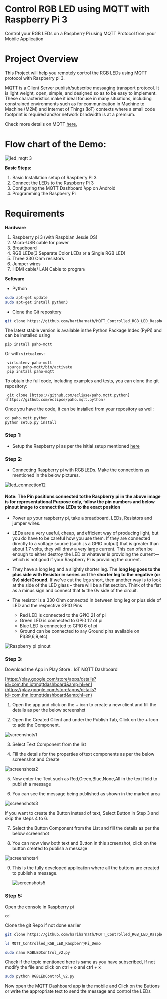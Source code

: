 # Control RGB LED using MQTT with Raspberry Pi 3
Control your RGB LEDs on a Raspberry Pi using MQTT Protocol from your Mobile Application

# Project Overview

This Project will help you remotely control the RGB LEDs using MQTT protocol with  Raspberry pi 3.

MQTT is a Client Server publish/subscribe messaging transport protocol. It is light weight, open, simple, and designed so as to be easy to implement. These characteristics make it ideal for use in many situations, including constrained environments such as for communication in Machine to Machine (M2M) and Internet of Things (IoT) contexts where a small code footprint is required and/or network bandwidth is at a premium.

Check more details on MQTT [here.](https://www.hivemq.com/blog/mqtt-essentials-part-1-introducing-mqtt)

# Flow chart of the Demo:

![led_mqtt 3](https://user-images.githubusercontent.com/29800208/33128344-1764569a-cfb2-11e7-9670-14cc931bb3a8.png)

**Basic Steps:**

1. Basic Installation setup of Raspberry Pi 3
2. Connect the LEDs to the Raspberry Pi 3
3. Configuring the MQTT Dashboard App on Android
4. Programming the Raspberry Pi

# Requirements

**Hardware**

1. Raspberry pi 3 (with Raspbian Jessie OS)
2. Micro-USB cable for power
3. Breadboard
4. RGB LEDs(3 Separate Color LEDs or a Single RGB LED)
5. Three 330 Ohm resistors
6. Jumper wires
7. HDMI cable/ LAN Cable to program

**Software**

- Python

```sh
sudo apt-get update
sudo apt-get install python3
```

- Clone the Git repository
```sh
git clone https://github.com/hariharnath/MQTT_Controlled_RGB_LED_RaspberryPi_Demo
```

The latest stable version is available in the Python Package Index (PyPi) and can be installed using

    pip install paho-mqtt

Or with ``virtualenv``:

     virtualenv paho-mqtt
     source paho-mqtt/bin/activate
     pip install paho-mqtt

 To obtain the full code, including examples and tests, you can clone the git repository:

     git clone [https://github.com/eclipse/paho.mqtt.python](https://github.com/eclipse/paho.mqtt.python)

 Once you have the code, it can be installed from your repository as well:

    cd paho.mqtt.python
    python setup.py install

### Step 1:

- Setup the Raspberry pi as per the initial setup mentioned [here](https://raspberrypihq.com/booting-the-raspberry-pi-for-the-first-time/)

### Step 2:

- Connecting Raspberry pi with RGB LEDs. Make the connections as mentioned in the below pictures.

![led_connection12](https://user-images.githubusercontent.com/29800208/33161001-b3c737e8-d046-11e7-9e8a-203de5346b97.png)


#### Note:  The Pin positions connected to the Raspberry pi in the above image is for representational Purpose only, follow the pin numbers and below pinout image to connect the LEDs to the exact position

- Power up your raspberry pi, take a breadboard, LEDs, Resistors and jumper wires.

- LEDs are a very useful, cheap, and efficient way of producing light, but you do have to be careful how you use them. If they are connected directly to a voltage source (such as a GPIO output) that is greater than about 1.7 volts, they will draw a very large current. This can often be enough to either destroy the LED or whatever is providing the current—which is not good if your Raspberry Pi is providing the current.

- They have a long leg and a slightly shorter leg. The **long leg goes to the plus side with Resistor in series** and the **shorter leg to the negative (or 0v) side/Ground**. If we&#39;ve cut the legs short, then another way is to look at the side of the LED glass – there will be a flat section. Think of the flat as a minus sign and connect that to the 0v side of the circuit.
- The resistor is a 330 Ohm connected in between long leg or plus side of LED and the respective GPIO Pins
  - Red LED is connected to the GPIO 21 of pi
  - Green LED is connected to GPIO 12 of pi
  - Blue LED is connected to GPIO 6 of pi
  - Ground can be connected to any Ground pins available on Pi(39,6,9,etc)

![Raspberry pi pinout](https://www.raspberrypi-spy.co.uk/wp-content/uploads/2012/06/Raspberry-Pi-GPIO-Layout-Model-B-Plus-rotated-2700x900.png)



### Step 3:
 
Download the App in Play Store : IoT MQTT Dashboard

[https://play.google.com/store/apps/details?id=com.thn.iotmqttdashboard&amp;hl=en](https://play.google.com/store/apps/details?id=com.thn.iotmqttdashboard&amp;hl=en)

1. Open the app and click on the + icon to create a new client and fill the details as per the below screenshot

2. Open the Created Client and under the Publish Tab, Click on the + Icon to add the Component.

![screenshots1](https://user-images.githubusercontent.com/29800208/33159561-fd22e37c-d039-11e7-845b-39f38d7fd766.png)

3. Select Text Component from the list

4. Fill the details for the properties of text components as per the below screenshot and Create

![screenshots2](https://user-images.githubusercontent.com/29800208/33159562-ffac76f8-d039-11e7-9e29-7f0dc1a1d779.png)

5. Now enter the Text such as Red,Green,Blue,None,All in the text field to publish a message

6. You can see the message being published as shown in the marked area

![screenshots3](https://user-images.githubusercontent.com/29800208/33159564-0376725c-d03a-11e7-98fb-18a26dcb6f1c.png)

   If you want to create the Button instead of text, Select Button in Step 3 and skip the steps 4 to 6.

7. Select the Button Component from the List and fill the details as per the below screenshot

8. You can now view both text and Button in this screenshot, click on the button created to publish a message

![screenshots4](https://user-images.githubusercontent.com/29800208/33159566-05171954-d03a-11e7-917a-ead45ec4777d.png)

9. This is the fully developed application where all the buttons are created to publish a message.

   ![screenshots5](https://user-images.githubusercontent.com/29800208/33159567-066f9240-d03a-11e7-9e5b-8e10fa820641.png)

### Step 5:

Open the console in Raspberry pi

    cd

Clone the git Repo if not done earlier

```sh
git clone https://github.com/hariharnath/MQTT_Controlled_RGB_LED_RaspberryPi_Demo

ls MQTT_Controlled_RGB_LED_RaspberryPi_Demo

sudo nano RGBLEDControl_v2.py
```

Check if the topic mentioned here is same as you have subscribed, If not modify the file and click on ctrl + o and ctrl + x

```sh
sudo python RGBLEDControl_v2.py
```

Now open the MQTT Dashboard app in the mobile and Click on the Buttons or write the appropriate text to send the message and control the LEDs
